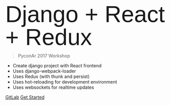 <span style="font-family: 'Gruppo', sans-serif; font-size: 72px; text-decoration: uppercase; line-height: 72px;">
  Django + React + Redux
</span>

> PyconAr 2017 Workshop

- Create django project with React frontend
- Uses django-webpack-loader
- Uses Redux (with thunk and persist)
- Uses hot-reloading for development environment
- Uses websockets for realtime updates

[GitLab](https://gitlab.com/FedeG/django-react-workshop)
[Get Started](/en/)
